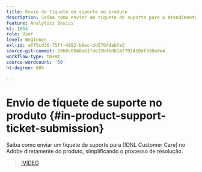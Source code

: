 ```yaml
---
title: Envio de tíquete de suporte no produto
description: Saiba como enviar um tíquete de suporte para o Atendimento ao cliente da Adobe diretamente do produto, agilizando o processo de resolução.
feature: Analytics Basics
kt: 1664
role: User
level: Beginner
exl-id: af75cd36-75ff-4892-b8ec-dd5704dabfe3
source-git-commit: 5860c0948e61fde32bf6d814f701410df330a9e4
workflow-type: tm+mt
source-wordcount: '50'
ht-degree: 60%

---
```


# Envio de tíquete de suporte no produto {#in-product-support-ticket-submission}

Saiba como enviar um tíquete de suporte para [!DNL Customer Care] no Adobe diretamente do produto, simplificando o processo de resolução.

>[!VIDEO](https://video.tv.adobe.com/v/3430053/?quality=12&learn=on&captions=por_br)

